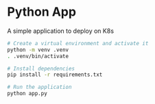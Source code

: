 # Python App

A simple application to deploy on K8s

```bash
# Create a virtual environment and activate it
python -m venv .venv
. .venv/bin/activate

# Install dependencies
pip install -r requirements.txt

# Run the application
python app.py
```